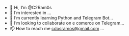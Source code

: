 - 👋 Hi, I’m @C2Ram0s
- 👀 I’m interested in ...
- 🌱 I’m currently learning Python and Telegram Bot...
- 💞️ I’m looking to collaborate on e comerce on Telegram...
- 📫 How to reach me cdosramos@gmail.com ...

<!---
C2Ram0s/C2Ram0s is a ✨ special ✨ repository because its `README.md` (this file) appears on your GitHub profile.
You can click the Preview link to take a look at your changes.
--->
